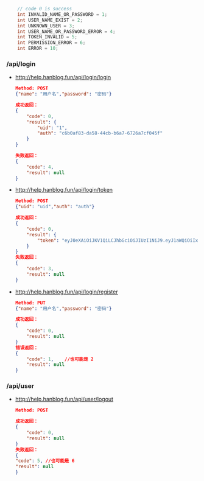 ~~~java
    // code 0 is success
    int INVALID_NAME_OR_PASSWORD = 1;
    int USER_NAME_EXIST = 2;
    int UNKNOWN_USER = 3;
    int USER_NAME_OR_PASSWORD_ERROR = 4;
    int TOKEN_INVALID = 5;
    int PERMISSION_ERROR = 6;
    int ERROR = 10;
~~~

### /api/login

- http://help.hanblog.fun/api/login/login

  ~~~json
  Method: POST
  {"name": "用户名","password": "密码"}
  
  成功返回：
  {
      "code": 0,
      "result": {
          "uid": "1",
          "auth": "c6b0af83-da58-44cb-b6a7-6726a7cf045f"
      }
  }
  
  失败返回：
  {
      "code": 4,
      "result": null
  }
  
  
  ~~~

- http://help.hanblog.fun/api/login/token

  ~~~json
  Method: POST
  {"uid": "uid","auth": "auth"}
  
  成功返回：
  {
      "code": 0,
      "result": {
          "token": "eyJ0eXAiOiJKV1QiLCJhbGciOiJIUzI1NiJ9.eyJ1aWQiOiIxIiwiZXhwIjoxNjA3MDAwMTgwfQ.QMzGxXvny_boD2Jc3zvHEpLuqukxZj-A1pZrR2o4peM"
      }
  }
  失败返回：
  {
      "code": 3,
      "result": null
  }
  
  
  ~~~

- http://help.hanblog.fun/api/login/register

  ~~~json
  Method: PUT
  {"name": "用户名","password": "密码"}
  
  成功返回：
  {
      "code": 0,
      "result": null
  }
  错误返回：
  {
      "code": 1,	//也可能是 2
      "result": null
  }
  ~~~



### /api/user

- http://help.hanblog.fun/api/user/logout

  ~~~json
  Method: POST
  
  成功返回：
  {
      "code": 0,
      "result": null
  }
  失败返回：
  {
  "code": 5, //也可能是 6
  "result": null
  }
  ~~~

  
